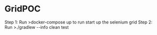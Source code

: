 # GridPOC
Step 1: Run >docker-compose up to run start up the selenium grid
Step 2: Run >./gradlew --info clean test
